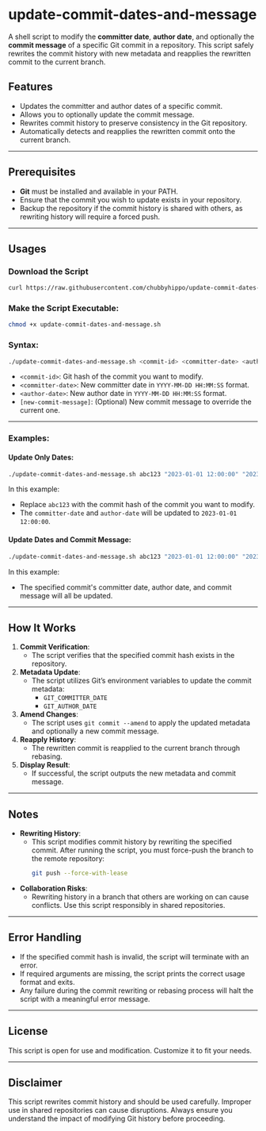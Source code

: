 # update-commit-dates-and-message

A shell script to modify the **committer date**, **author date**, and optionally the **commit message** of a specific Git commit in a repository. This script safely rewrites the commit history with new metadata and reapplies the rewritten commit to the current branch.

## Features
- Updates the committer and author dates of a specific commit.
- Allows you to optionally update the commit message.
- Rewrites commit history to preserve consistency in the Git repository.
- Automatically detects and reapplies the rewritten commit onto the current branch.

---

## Prerequisites
- **Git** must be installed and available in your PATH.
- Ensure that the commit you wish to update exists in your repository.
- Backup the repository if the commit history is shared with others, as rewriting history will require a forced push.

---

## Usages
### Download the Script
```bash
curl https://raw.githubusercontent.com/chubbyhippo/update-commit-dates-and-message.sh/refs/heads/main/update-commit-dates-and-message.sh -o update-commit-dates-and-message.sh
```

### Make the Script Executable:
```bash
chmod +x update-commit-dates-and-message.sh
```

### Syntax:
```bash
./update-commit-dates-and-message.sh <commit-id> <committer-date> <author-date> [new-commit-message]
```

- `<commit-id>`: Git hash of the commit you want to modify.
- `<committer-date>`: New committer date in `YYYY-MM-DD HH:MM:SS` format.
- `<author-date>`: New author date in `YYYY-MM-DD HH:MM:SS` format.
- `[new-commit-message]`: (Optional) New commit message to override the current one.

---

### Examples:
#### Update Only Dates:
```bash
./update-commit-dates-and-message.sh abc123 "2023-01-01 12:00:00" "2023-01-01 12:00:00"
```
In this example:
- Replace `abc123` with the commit hash of the commit you want to modify.
- The `committer-date` and `author-date` will be updated to `2023-01-01 12:00:00`.

#### Update Dates and Commit Message:
```bash
./update-commit-dates-and-message.sh abc123 "2023-01-01 12:00:00" "2023-01-01 12:30:00" "Adjusted user authentication logic"
```
In this example:
- The specified commit's committer date, author date, and commit message will all be updated.

---

## How It Works
1. **Commit Verification**:
   - The script verifies that the specified commit hash exists in the repository.
2. **Metadata Update**:
   - The script utilizes Git’s environment variables to update the commit metadata:
     - `GIT_COMMITTER_DATE`
     - `GIT_AUTHOR_DATE`
3. **Amend Changes**:
   - The script uses `git commit --amend` to apply the updated metadata and optionally a new commit message.
4. **Reapply History**:
   - The rewritten commit is reapplied to the current branch through rebasing.
5. **Display Result**:
   - If successful, the script outputs the new metadata and commit message.

---

## Notes
- **Rewriting History**:
   - This script modifies commit history by rewriting the specified commit. After running the script, you must force-push the branch to the remote repository:
     ```bash
     git push --force-with-lease
     ```
- **Collaboration Risks**:
   - Rewriting history in a branch that others are working on can cause conflicts. Use this script responsibly in shared repositories.

---

## Error Handling
- If the specified commit hash is invalid, the script will terminate with an error.
- If required arguments are missing, the script prints the correct usage format and exits.
- Any failure during the commit rewriting or rebasing process will halt the script with a meaningful error message.

---

## License
This script is open for use and modification. Customize it to fit your needs.

---

## Disclaimer
This script rewrites commit history and should be used carefully. Improper use in shared repositories can cause disruptions. Always ensure you understand the impact of modifying Git history before proceeding.
